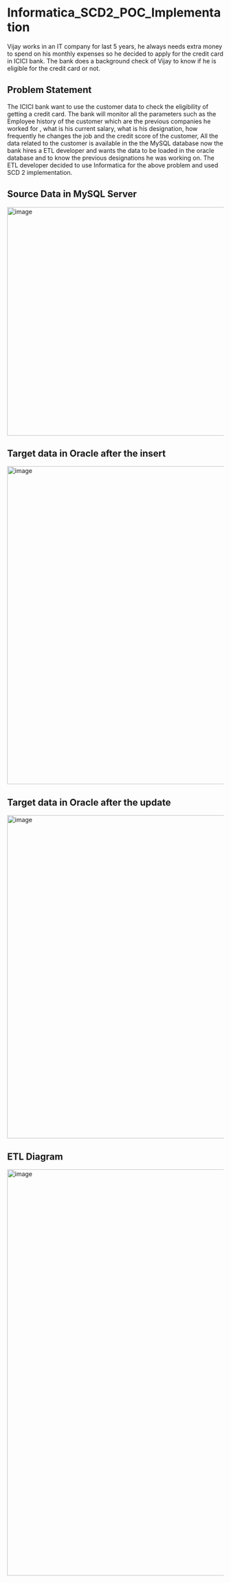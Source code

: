 # Informatica_SCD2_POC_Implementation
Vijay works in an IT company for last 5 years, he always needs extra money to spend on his monthly expenses so he decided to apply for the credit card in ICICI bank. The bank does a background check of Vijay to know if he is eligible for the credit card or not.

## Problem Statement

The ICICI bank want to use the customer data to check the eligibility of getting a credit card. The bank will monitor all the parameters such as the Employee history of the customer which are the previous companies he worked for , what is his current salary, what is his designation, how frequently he changes the job and the credit score of the customer, All the data related to the customer is available in the the MySQL database now the bank hires a ETL developer and wants the data to be loaded in the oracle database and to know the previous designations he was working on. The ETL developer decided to use Informatica for the above problem and used SCD 2 implementation.

## Source Data in MySQL Server

<img width="531" alt="image" src="https://user-images.githubusercontent.com/100192236/156031724-73574e15-a113-4514-b74f-83480e13cfdb.png">

## Target data in Oracle after the insert

<img width="739" alt="image" src="https://user-images.githubusercontent.com/100192236/156031881-8778112f-fc88-481c-9d68-ace35754e2e1.png">

## Target data in Oracle after the update

<img width="751" alt="image" src="https://user-images.githubusercontent.com/100192236/156032313-2b190df4-ea7e-49c4-a87b-2a47684f5173.png">


## ETL Diagram

<img width="944" alt="image" src="https://user-images.githubusercontent.com/100192236/156032789-e8b8510c-ae95-49ee-aa92-e0c3a5342f87.png">




